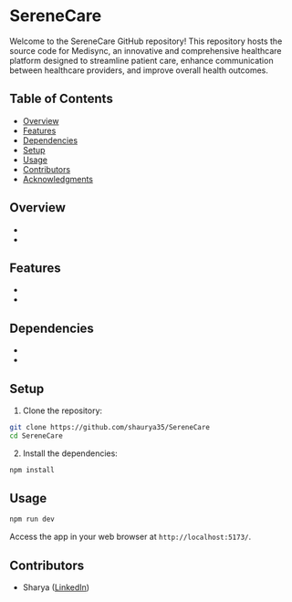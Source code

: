 # SereneCare

Welcome to the SereneCare GitHub repository! This repository hosts the source code for Medisync, an innovative and comprehensive healthcare platform designed to streamline patient care, enhance communication between healthcare providers, and improve overall health outcomes.

## Table of Contents

- [Overview](#Overview)
- [Features](#features)
- [Dependencies](#dependencies)
- [Setup](#setup)
- [Usage](#usage)
- [Contributors](#contributors)
- [Acknowledgments](#acknowledgments)


## Overview

-
-


## Features

- 
- 

## Dependencies

- 
- 

## Setup

1. Clone the repository:

```bash
git clone https://github.com/shaurya35/SereneCare
cd SereneCare
```

2. Install the dependencies:

```bash
npm install
```

## Usage

```bash
npm run dev
```

Access the app in your web browser at `http://localhost:5173/`.

## Contributors

- Sharya ([LinkedIn](https://www.linkedin.com/in/shaurya--jha/))

